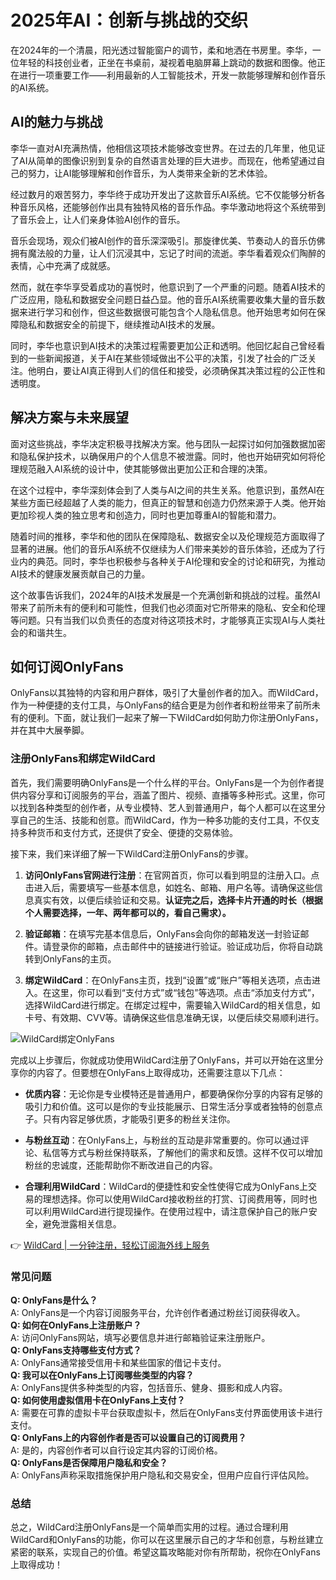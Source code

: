 # 2025年AI：创新与挑战的交织

在2024年的一个清晨，阳光透过智能窗户的调节，柔和地洒在书房里。李华，一位年轻的科技创业者，正坐在书桌前，凝视着电脑屏幕上跳动的数据和图像。他正在进行一项重要工作——利用最新的人工智能技术，开发一款能够理解和创作音乐的AI系统。

## AI的魅力与挑战

李华一直对AI充满热情，他相信这项技术能够改变世界。在过去的几年里，他见证了AI从简单的图像识别到复杂的自然语言处理的巨大进步。而现在，他希望通过自己的努力，让AI能够理解和创作音乐，为人类带来全新的艺术体验。

经过数月的艰苦努力，李华终于成功开发出了这款音乐AI系统。它不仅能够分析各种音乐风格，还能够创作出具有独特风格的音乐作品。李华激动地将这个系统带到了音乐会上，让人们亲身体验AI创作的音乐。

音乐会现场，观众们被AI创作的音乐深深吸引。那旋律优美、节奏动人的音乐仿佛拥有魔法般的力量，让人们沉浸其中，忘记了时间的流逝。李华看着观众们陶醉的表情，心中充满了成就感。

然而，就在李华享受着成功的喜悦时，他意识到了一个严重的问题。随着AI技术的广泛应用，隐私和数据安全问题日益凸显。他的音乐AI系统需要收集大量的音乐数据来进行学习和创作，但这些数据很可能包含个人隐私信息。他开始思考如何在保障隐私和数据安全的前提下，继续推动AI技术的发展。

同时，李华也意识到AI技术的决策过程需要更加公正和透明。他回忆起自己曾经看到的一些新闻报道，关于AI在某些领域做出不公平的决策，引发了社会的广泛关注。他明白，要让AI真正得到人们的信任和接受，必须确保其决策过程的公正性和透明度。

## 解决方案与未来展望

面对这些挑战，李华决定积极寻找解决方案。他与团队一起探讨如何加强数据加密和隐私保护技术，以确保用户的个人信息不被泄露。同时，他也开始研究如何将伦理规范融入AI系统的设计中，使其能够做出更加公正和合理的决策。

在这个过程中，李华深刻体会到了人类与AI之间的共生关系。他意识到，虽然AI在某些方面已经超越了人类的能力，但真正的智慧和创造力仍然来源于人类。他开始更加珍视人类的独立思考和创造力，同时也更加尊重AI的智能和潜力。

随着时间的推移，李华和他的团队在保障隐私、数据安全以及伦理规范方面取得了显著的进展。他们的音乐AI系统不仅继续为人们带来美妙的音乐体验，还成为了行业内的典范。同时，李华也积极参与各种关于AI伦理和安全的讨论和研究，为推动AI技术的健康发展贡献自己的力量。

这个故事告诉我们，2024年的AI技术发展是一个充满创新和挑战的过程。虽然AI带来了前所未有的便利和可能性，但我们也必须面对它所带来的隐私、安全和伦理等问题。只有当我们以负责任的态度对待这项技术时，才能够真正实现AI与人类社会的和谐共生。

## 如何订阅OnlyFans

OnlyFans以其独特的内容和用户群体，吸引了大量创作者的加入。而WildCard，作为一种便捷的支付工具，与OnlyFans的结合更是为创作者和粉丝带来了前所未有的便利。下面，就让我们一起来了解一下WildCard如何助力你注册OnlyFans，并在其中大展拳脚。

### 注册OnlyFans和绑定WildCard

首先，我们需要明确OnlyFans是一个什么样的平台。OnlyFans是一个为创作者提供内容分享和订阅服务的平台，涵盖了图片、视频、直播等多种形式。这里，你可以找到各种类型的创作者，从专业模特、艺人到普通用户，每个人都可以在这里分享自己的生活、技能和创意。而WildCard，作为一种多功能的支付工具，不仅支持多种货币和支付方式，还提供了安全、便捷的交易体验。

接下来，我们来详细了解一下WildCard注册OnlyFans的步骤。

1. **访问OnlyFans官网进行注册**：在官网首页，你可以看到明显的注册入口。点击进入后，需要填写一些基本信息，如姓名、邮箱、用户名等。请确保这些信息真实有效，以便后续验证和交易。**认证完之后，选择卡片开通的时长（根据个人需要选择，一年、两年都可以的，看自己需求）。**

2. **验证邮箱**：在填写完基本信息后，OnlyFans会向你的邮箱发送一封验证邮件。请登录你的邮箱，点击邮件中的链接进行验证。验证成功后，你将自动跳转到OnlyFans的主页。

3. **绑定WildCard**：在OnlyFans主页，找到“设置”或“账户”等相关选项，点击进入。在这里，你可以看到“支付方式”或“钱包”等选项。点击“添加支付方式”，选择WildCard进行绑定。在绑定过程中，需要输入WildCard的相关信息，如卡号、有效期、CVV等。请确保这些信息准确无误，以便后续交易顺利进行。

![WildCard绑定OnlyFans](https://bbtdd.com/img/41517776.webp)

完成以上步骤后，你就成功使用WildCard注册了OnlyFans，并可以开始在这里分享你的内容了。但要想在OnlyFans上取得成功，还需要注意以下几点：

- **优质内容**：无论你是专业模特还是普通用户，都要确保你分享的内容有足够的吸引力和价值。这可以是你的专业技能展示、日常生活分享或者独特的创意点子。只有内容足够优质，才能吸引更多的粉丝关注你。
  
- **与粉丝互动**：在OnlyFans上，与粉丝的互动是非常重要的。你可以通过评论、私信等方式与粉丝保持联系，了解他们的需求和反馈。这样不仅可以增加粉丝的忠诚度，还能帮助你不断改进自己的内容。

- **合理利用WildCard**：WildCard的便捷性和安全性使得它成为OnlyFans上交易的理想选择。你可以使用WildCard接收粉丝的打赏、订阅费用等，同时也可以利用WildCard进行提现操作。在使用过程中，请注意保护自己的账户安全，避免泄露相关信息。

👉 [WildCard | 一分钟注册，轻松订阅海外线上服务](https://bbtdd.com/WildCard)

### 常见问题

**Q: OnlyFans是什么？**  
A: OnlyFans是一个内容订阅服务平台，允许创作者通过粉丝订阅获得收入。  
**Q: 如何在OnlyFans上注册账户？**  
A: 访问OnlyFans网站，填写必要信息并进行邮箱验证来注册账户。  
**Q: OnlyFans支持哪些支付方式？**  
A: OnlyFans通常接受信用卡和某些国家的借记卡支付。  
**Q: 我可以在OnlyFans上订阅哪些类型的内容？**  
A: OnlyFans提供多种类型的内容，包括音乐、健身、摄影和成人内容。  
**Q: 如何使用虚拟信用卡在OnlyFans上支付？**  
A: 需要在可靠的虚拟卡平台获取虚拟卡，然后在OnlyFans支付界面使用该卡进行支付。  
**Q: OnlyFans上的内容创作者是否可以设置自己的订阅费用？**  
A: 是的，内容创作者可以自行设定其内容的订阅价格。  
**Q: OnlyFans是否保障用户隐私和安全？**  
A: OnlyFans声称采取措施保护用户隐私和交易安全，但用户应自行评估风险。

### 总结

总之，WildCard注册OnlyFans是一个简单而实用的过程。通过合理利用WildCard和OnlyFans的功能，你可以在这里展示自己的才华和创意，与粉丝建立紧密的联系，实现自己的价值。希望这篇攻略能对你有所帮助，祝你在OnlyFans上取得成功！